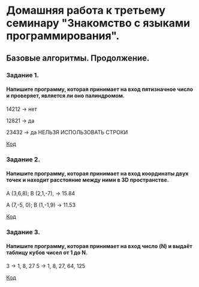 # Домашняя работа к третьему семинару "Знакомство с языками программирования".
## Базовые алгоритмы. Продолжение. 

### Задание 1.
#### Напишите программу, которая принимает на вход пятизначное число и проверяет, является ли оно палиндромом.

14212 -> нет

12821 -> да

23432 -> да
НЕЛЬЗЯ ИСПОЛЬЗОВАТЬ СТРОКИ

[Код](https://github.com/XeniaLS13/HW3/blob/main/Task1/Program.cs)

### Задание 2.

#### Напишите программу, которая принимает на вход координаты двух точек и находит расстояние между ними в 3D пространстве.

A (3,6,8); B (2,1,-7), -> 15.84

A (7,-5, 0); B (1,-1,9) -> 11.53

[Код](https://github.com/XeniaLS13/HW3/blob/main/Task2/Program.cs)

### Задание 3.

#### Напишите программу, которая принимает на вход число (N) и выдаёт таблицу кубов чисел от 1 до N.

3 -> 1, 8, 27
5 -> 1, 8, 27, 64, 125

[Код](https://github.com/XeniaLS13/HW3/blob/main/Task3/Program.cs)